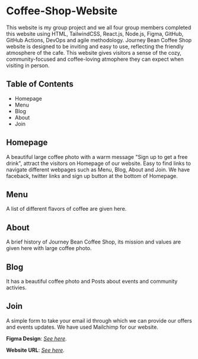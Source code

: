 # Coffee-Shop-Website

This website is my group project and we all four group members completed this website using HTML, TailwindCSS, React.js, Node.js, Figma, GitHub, GitHub Actions, DevOps and agile methodology. 
Journey Bean Coffee Shop website is designed to be inviting and easy to use, reflecting the friendly atmosphere of the cafe. 
This website gives visitors a sense of the cozy, community-focused and coffee-loving atmophere they can expect when visiting in person.

## Table of Contents
- Homepage
- Menu
- Blog
- About
- Join

## Homepage
A beautiful large coffee photo with a warm message "Sign up to get a free drink", attract the visitors on Homepage of our website.
Easy to find links to navigate different webpages such as Menu, Blog, About and Join.
We have faceback, twitter links and sign up button at the bottom of Homepage.

## Menu
A list of different flavors of coffee are given here.

## About
A brief history of Journey Bean Coffee Shop, its mission and values are given here with large coffee photo.

## Blog
It has a beautiful coffee photo and Posts about events and community activies.

## Join
A simple form to take your email id through which we can provide our offers and events updates.
We have used Mailchimp for our website.

**Figma Design**: _[See here](https://www.figma.com/file/9Dig8nPAA4VnpKSH5dWHzS/Journey-Beans?type=design&node-id=0-1&mode=design&t=Sk7EAJS6bLNEqSkA-0)_.

**Website URL**: _[See here](https://njit-wis.github.io/group-project-is601-851-teamb/)_.
